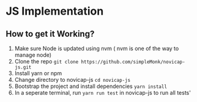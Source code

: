 # JS Implementation

 ## How to get it Working?

1. Make sure Node is updated using nvm ( nvm is one of the way to manage node)
2. Clone the repo `git clone https://github.com/simpleMonk/novicap-js.git`
3. Install yarn or npm 
4. Change directory to novicap-js `cd novicap-js`
5. Bootstrap the project and install dependencies `yarn install`
6. In a seperate terminal, run `yarn run test` in novicap-js to run all tests'
